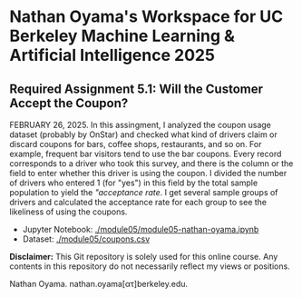 # Nathan Oyama's Workspace for UC Berkeley Machine Learning &amp; Artificial Intelligence 2025


## Required Assignment 5.1: Will the Customer Accept the Coupon?

FEBRUARY 26, 2025. In this assingment, I analyzed the coupon usage dataset (probably by OnStar) and checked what kind of drivers claim or discard coupons for bars, coffee shops, restaurants, and so on. For example, frequent bar visitors tend to use the bar coupons. Every record corresponds to a driver who took this survey, and there is the column or the field to enter whether this driver is using the coupon. I divided the number of drivers who entered 1 (for "yes") in this field by the total sample population to yield the *"acceptance rate*. I get several sample groups of drivers and calculated the acceptance rate for each group to see the likeliness of using the coupons.

  - Jupyter Notebook: [./module05/module05-nathan-oyama.ipynb](./module05/module05-nathan-oyama.ipynb)
  - Dataset: [./module05/coupons.csv](./module05/coupons.csv)


**Disclaimer:** This Git repository is solely used for this online course. Any contents in this repository do not necessarily reflect my views or positions.

Nathan Oyama. nathan.oyama[&alpha;&tau;]berkeley.edu.

